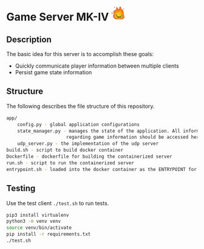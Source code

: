 # Game Server MK-IV ![logo](cal.gif)

## Description
The basic idea for this server is to accomplish these goals:
- Quickly communicate player information between multiple clients
- Persist game state information

## Structure
The following describes the file structure of this repository.
```bash
app/
    config.py - global application configurations
    state_manager.py - manages the state of the application. All information
                      regarding game information should be accessed here
    udp_server.py - the implementation of the udp server
build.sh - script to build docker container
Dockerfile - dockerfile for building the containerized server
run.sh - script to run the containerized server
entrypoint.sh - loaded into the docker container as the ENTRYPOINT for execution
```

## Testing
Use the test client `./test.sh` to run tests.
```bash
pip3 install virtualenv
python3 -m venv venv
source venv/bin/activate
pip install -r requirements.txt
./test.sh
```
